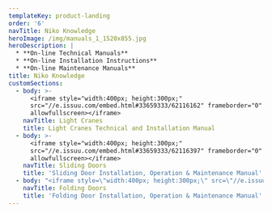 ```yaml
---
templateKey: product-landing
order: '6'
navTitle: Niko Knowledge
heroImage: /img/manuals_1_1520x855.jpg
heroDescription: |
  * **On-line Technical Manuals**
  * **On-line Installation Instructions**
  * **On-line Maintenance Manuals**
title: Niko Knowledge
customSections:
  - body: >-
      <iframe style="width:400px; height:300px;"
      src="//e.issuu.com/embed.html#33659333/62116162" frameborder="0"
      allowfullscreen></iframe>
    navTitle: Light Cranes
    title: Light Cranes Technical and Installation Manual
  - body: >-
      <iframe style="width:400px; height:300px;"
      src="//e.issuu.com/embed.html#33659333/62116397" frameborder="0"
      allowfullscreen></iframe>
    navTitle: Sliding Doors
    title: 'Sliding Door Installation, Operation & Maintenance Manual'
  - body: "<iframe style=\"width:400px; height:300px;\" src=\"//e.issuu.com/embed.html#33659333/62116517\" frameborder=\"0\" allowfullscreen></iframe>\nhttp://issuu.com/chapman387/docs/manual_folding_door_june_2017?e=33659333/62116517\n<div data-configid=\"33659333/62116517\" style=\"width:400px; height:300px;\" class=\"issuuembed\"></div>\r\n<script type=\"text/javascript\" src=\"//e.issuu.com/embed.js\" async=\"true\"></script>"
    navTitle: Folding Doors
    title: 'Folding Door Installation, Operation & Maintenance Manual'
---
```


